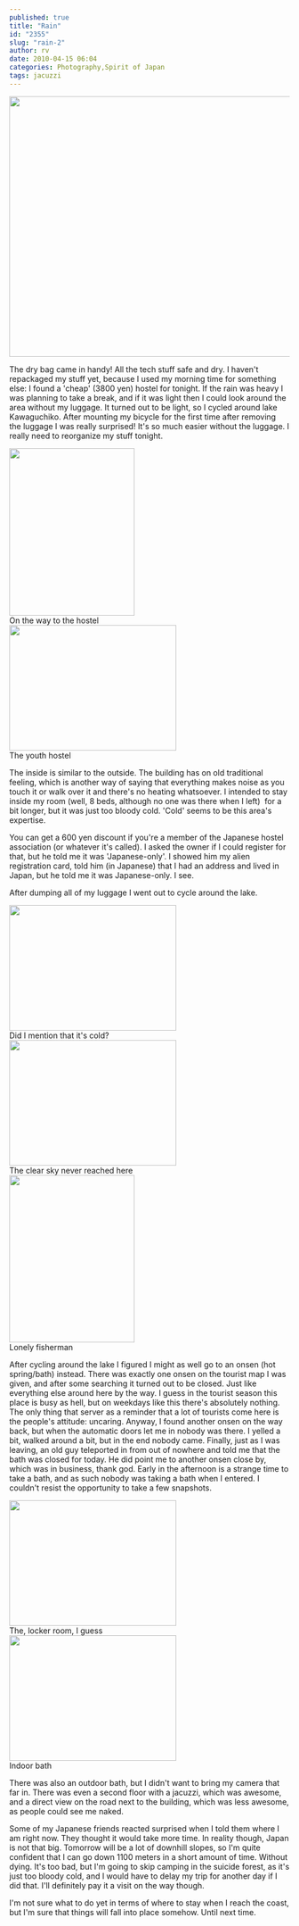 ```yaml
---
published: true
title: "Rain"
id: "2355"
slug: "rain-2"
author: rv
date: 2010-04-15 06:04
categories: Photography,Spirit of Japan
tags: jacuzzi
---
```

<img class="aligncenter size-full wp-image-2356" title="wetbike" src="https://s3.amazonaws.com/cfwblog/uploads/2010/04/wetbike.jpg" alt="" width="600" height="467" />

The dry bag came in handy! All the tech stuff safe and dry. I haven't repackaged my stuff yet, because I used my morning time for something else: I found a 'cheap' (3800 yen) hostel for tonight. If the rain was heavy I was planning to take a break, and if it was light then I could look around the area without my luggage. It turned out to be light, so I cycled around lake Kawaguchiko. After mounting my bicycle for the first time after removing the luggage I was really surprised! It's so much easier without the luggage. I really need to reorganize my stuff tonight.

<div class="caption">
<a href="https://s3.amazonaws.com/cfwblog/uploads/2010/04/img_1649.jpg"><img class="size-medium wp-image-2357" title="IMG_1649" src="https://s3.amazonaws.com/cfwblog/uploads/2010/04/img_1649.jpg?w=225" alt="" width="225" height="300" /></a>
<div class="caption-text">On the way to the hostel</div>
</div>

<div class="caption">
<a href="https://s3.amazonaws.com/cfwblog/uploads/2010/04/img_1650.jpg"><img class="size-medium wp-image-2358" title="IMG_1650" src="https://s3.amazonaws.com/cfwblog/uploads/2010/04/img_1650.jpg?w=300" alt="" width="300" height="225" /></a>
<div class="caption-text">The youth hostel</div>
</div>

The inside is similar to the outside. The building has on old traditional feeling, which is another way of saying that everything makes noise as you touch it or walk over it and there's no heating whatsoever. I intended to stay inside my room (well, 8 beds, although no one was there when I left)  for a bit longer, but it was just too bloody cold. 'Cold' seems to be this area's expertise.

You can get a 600 yen discount if you're a member of the Japanese hostel association (or whatever it's called). I asked the owner if I could register for that, but he told me it was 'Japanese-only'. I showed him my alien registration card, told him (in Japanese) that I had an address and lived in Japan, but he told me it was Japanese-only. I see.

After dumping all of my luggage I went out to cycle around the lake.

<div class="caption">
<a href="https://s3.amazonaws.com/cfwblog/uploads/2010/04/img_1651.jpg"><img class="size-medium wp-image-2359" title="IMG_1651" src="https://s3.amazonaws.com/cfwblog/uploads/2010/04/img_1651.jpg?w=300" alt="" width="300" height="225" /></a>
<div class="caption-text">Did I mention that it&#39;s cold?</div>
</div>

<div class="caption">
<a href="https://s3.amazonaws.com/cfwblog/uploads/2010/04/img_1660.jpg"><img class="size-medium wp-image-2360" title="IMG_1660" src="https://s3.amazonaws.com/cfwblog/uploads/2010/04/img_1660.jpg?w=300" alt="" width="300" height="225" /></a>
<div class="caption-text">The clear sky never reached here</div>
</div>

<div class="caption">
<a href="https://s3.amazonaws.com/cfwblog/uploads/2010/04/img_1662.jpg"><img class="size-medium wp-image-2361" title="IMG_1662" src="https://s3.amazonaws.com/cfwblog/uploads/2010/04/img_1662.jpg?w=225" alt="" width="225" height="300" /></a>
<div class="caption-text">Lonely fisherman</div>
</div>

After cycling around the lake I figured I might as well go to an onsen (hot spring/bath) instead. There was exactly one onsen on the tourist map I was given, and after some searching it turned out to be closed. Just like everything else around here by the way. I guess in the tourist season this place is busy as hell, but on weekdays like this there's absolutely nothing. The only thing that server as a reminder that a lot of tourists come here is the people's attitude: uncaring. Anyway, I found another onsen on the way back, but when the automatic doors let me in nobody was there. I yelled a bit, walked around a bit, but in the end nobody came. Finally, just as I was leaving, an old guy teleported in from out of nowhere and told me that the bath was closed for today. He did point me to another onsen close by, which was in business, thank god. Early in the afternoon is a strange time to take a bath, and as such nobody was taking a bath when I entered. I couldn't resist the opportunity to take a few snapshots.

<div class="caption">
<a href="https://s3.amazonaws.com/cfwblog/uploads/2010/04/img_1664.jpg"><img class="size-medium wp-image-2362" title="IMG_1664" src="https://s3.amazonaws.com/cfwblog/uploads/2010/04/img_1664.jpg?w=300" alt="" width="300" height="225" /></a>
<div class="caption-text">The, locker room, I guess</div>
</div>

<div class="caption">
<a href="https://s3.amazonaws.com/cfwblog/uploads/2010/04/img_1665.jpg"><img class="size-medium wp-image-2363" title="IMG_1665" src="https://s3.amazonaws.com/cfwblog/uploads/2010/04/img_1665.jpg?w=300" alt="" width="300" height="225" /></a>
<div class="caption-text">Indoor bath</div>
</div>

There was also an outdoor bath, but I didn't want to bring my camera that far in. There was even a second floor with a jacuzzi, which was awesome, and a direct view on the road next to the building, which was less awesome, as people could see me naked.

Some of my Japanese friends reacted surprised when I told them where I am right now. They thought it would take more time. In reality though, Japan is not that big. Tomorrow will be a lot of downhill slopes, so I'm quite confident that I can go down 1100 meters in a short amount of time. Without dying. It's too bad, but I'm going to skip camping in the suicide forest, as it's just too bloody cold, and I would have to delay my trip for another day if I did that. I'll definitely pay it a visit on the way though.

I'm not sure what to do yet in terms of where to stay when I reach the coast, but I'm sure that things will fall into place somehow. Until next time.